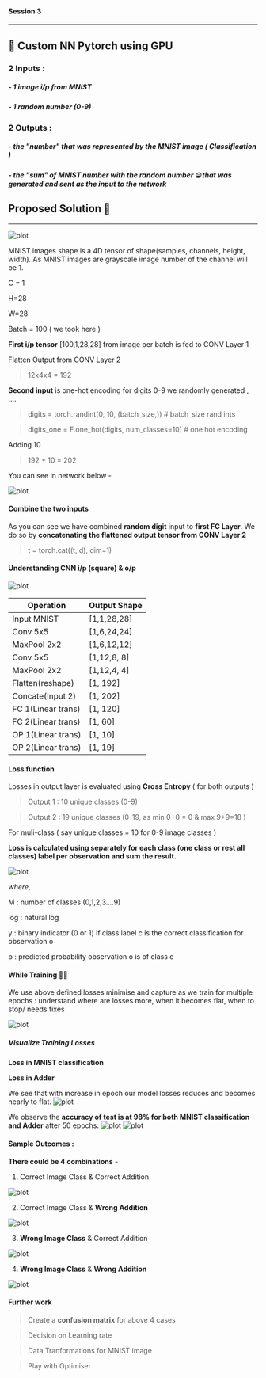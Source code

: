 #### Session 3 
***
## 🦧 Custom NN Pytorch using GPU
### 2 Inputs :
##### - 1 image i/p from MNIST
##### - 1 random number (0-9)

### 2 Outputs :
##### - the "number" that was represented by the MNIST image ( Classification )
##### - the "sum" of MNIST number with the random number 🤐 that was generated and sent as the input to the network

## Proposed Solution 🙌
***

![plot](./images/network.JPG)

MNIST images shape is a 4D tensor of shape(samples, channels, height, width). As MNIST images are grayscale image number of the channel will be 1.

C = 1

H=28

W=28

Batch = 100 ( we took here )


**First i/p tensor** [100,1,28,28] from image per batch is fed to CONV Layer 1 


Flatten Output from CONV Layer 2
> 12x4x4 = 192

**Second input** is one-hot encoding for digits 0-9 
we randomly generated , ....

>   digits = torch.randint(0, 10, (batch_size,)) # batch_size rand ints

>   digits_one = F.one_hot(digits, num_classes=10) # one hot encoding

Adding 10 
> 192 + 10 = 202

You can see in network below -

![plot](./images/params.JPG)

#### Combine the two inputs

As you can see we have combined **random digit** input to **first FC Layer**. We do so by **concatenating 
the flattened output tensor from CONV Layer 2**

> t = torch.cat((t, d), dim=1)

#### Understanding CNN i/p (square) & o/p 

![plot](./images/ip_op.JPG)

| Operation	    	| 	Output Shape  |
| ------------- 	| 	------------- |
| Input MNIST   	| 	[1,1,28,28]   |
| Conv 5x5		  	| 	[1,6,24,24]   |
| MaxPool 2x2	 	| 	[1,6,12,12]   |
| Conv 5x5		  	| 	[1,12,8, 8]	  |
| MaxPool 2x2	 	| 	[1,12,4, 4]   |
| Flatten(reshape) 	| 	[1, 192]	  |
| Concate(Input 2) 	| 	[1, 202]	  |
| FC 1(Linear trans)| 	[1, 120]	  |
| FC 2(Linear trans)| 	[1, 60] 	  |
| OP 1(Linear trans)| 	[1, 10] 	  |
| OP 2(Linear trans)| 	[1, 19] 	  |



#### Loss function
Losses in output layer is evaluated using **Cross Entropy** ( for both outputs )

> Output 1 : 10 unique classes (0-9)

> Output 2 : 19 unique classes (0-19, as min 0+0 = 0 & max 9+9=18 )

For muli-class ( say unique classes = 10 for 0-9 image classes )

**Loss is calculated using separately for each class (one class or rest all classes) label per observation and sum the result.**

![plot](./images/lossfunction.JPG)

*where,*

M : number of classes (0,1,2,3....9)

log : natural log

y : binary indicator (0 or 1) if class label c is the correct classification for observation o

p : predicted probability observation o is of class c

#### While Training 🤹‍♂️
We use above defined losses minimise and capture as we train for multiple epochs : understand where are losses more, when it becomes flat, when to stop/ needs fixes

![plot](./images/logs_epoch.JPG)


##### Visualize Training Losses
**Loss in MNIST classification**

**Loss in Adder**


We see that with increase in epoch our model losses reduces and becomes nearly to flat.
![plot](./images/TrainLoss.JPG)

We observe the **accuracy of test is at 98% for both MNIST classification and Adder** after 50 epochs.
![plot](./images/logAccuracy.JPG)
![plot](./images/finalAccuracy.JPG)

#### Sample Outcomes :

**There could be 4 combinations** -

1. Correct Image Class & Correct Addition

![plot](./images/sample_op1.png)

2. Correct Image Class & **Wrong Addition**

![plot](./images/sample_op2.png)

3. **Wrong Image Class** & Correct Addition

![plot](./images/sample_op3.png)

4. **Wrong Image Class** & **Wrong Addition**

![plot](./images/sample_op4.png)

#### Further work

> Create a **confusion matrix** for above 4 cases

> Decision on Learning rate

> Data Tranformations for MNIST image

> Play with Optimiser 
